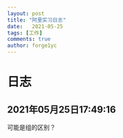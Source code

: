 ```yaml
---
layout: post
title: "阿里实习日志"
date:   2021-05-25
tags: [工作]
comments: true
author: forge1yc 
---
```


# 日志
## 2021年05月25日17:49:16
可能是组的区别？

## 